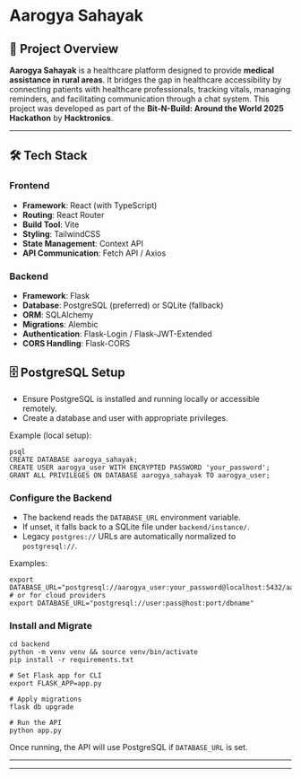 # Aarogya Sahayak

## 🚀 Project Overview
**Aarogya Sahayak** is a healthcare platform designed to provide **medical assistance in rural areas**. It bridges the gap in healthcare accessibility by connecting patients with healthcare professionals, tracking vitals, managing reminders, and facilitating communication through a chat system. This project was developed as part of the **Bit-N-Build: Around the World 2025 Hackathon** by **Hacktronics**.

---

## 🛠️ Tech Stack
### **Frontend**
- **Framework**: React (with TypeScript)
- **Routing**: React Router
- **Build Tool**: Vite
- **Styling**: TailwindCSS
- **State Management**: Context API
- **API Communication**: Fetch API / Axios

### **Backend**
- **Framework**: Flask
- **Database**: PostgreSQL (preferred) or SQLite (fallback)
- **ORM**: SQLAlchemy
- **Migrations**: Alembic
- **Authentication**: Flask-Login / Flask-JWT-Extended
- **CORS Handling**: Flask-CORS

## 🗄️ PostgreSQL Setup
- Ensure PostgreSQL is installed and running locally or accessible remotely.
- Create a database and user with appropriate privileges.

Example (local setup):

```
psql
CREATE DATABASE aarogya_sahayak;
CREATE USER aarogya_user WITH ENCRYPTED PASSWORD 'your_password';
GRANT ALL PRIVILEGES ON DATABASE aarogya_sahayak TO aarogya_user;
```

### Configure the Backend
- The backend reads the `DATABASE_URL` environment variable.
- If unset, it falls back to a SQLite file under `backend/instance/`.
- Legacy `postgres://` URLs are automatically normalized to `postgresql://`.

Examples:

```
export DATABASE_URL="postgresql://aarogya_user:your_password@localhost:5432/aarogya_sahayak"
# or for cloud providers
export DATABASE_URL="postgresql://user:pass@host:port/dbname"
```

### Install and Migrate

```
cd backend
python -m venv venv && source venv/bin/activate
pip install -r requirements.txt

# Set Flask app for CLI
export FLASK_APP=app.py

# Apply migrations
flask db upgrade

# Run the API
python app.py
```

Once running, the API will use PostgreSQL if `DATABASE_URL` is set.

---
---


